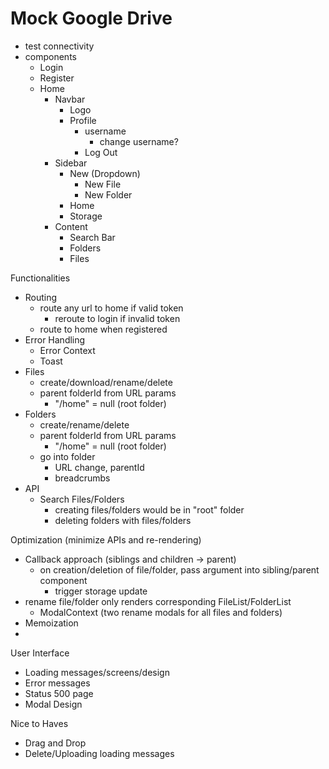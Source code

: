 # Mock Google Drive

- test connectivity
- components
    - Login
    - Register
    - Home
        - Navbar
            - Logo
            - Profile
                - username
                    - change username?
                - Log Out
        - Sidebar
            - New (Dropdown)
                - New File
                - New Folder
            - Home
            - Storage
        - Content
            - Search Bar
            - Folders
            - Files


Functionalities
- Routing
    - route any url to home if valid token
        - reroute to login if invalid token
    - route to home when registered
- Error Handling
    - Error Context
    - Toast
- Files
    - create/download/rename/delete
    - parent folderId from URL params
        - "/home" = null (root folder)
- Folders
    - create/rename/delete
    - parent folderId from URL params
        - "/home" = null (root folder)
    - go into folder
        - URL change, parentId
        - breadcrumbs
- API
    - Search Files/Folders
        - creating files/folders would be in "root" folder
        - deleting folders with files/folders


Optimization (minimize APIs and re-rendering)
- Callback approach (siblings and children -> parent)
    - on creation/deletion of file/folder, pass argument into sibling/parent component
        - trigger storage update
- rename file/folder only renders corresponding FileList/FolderList
    - ModalContext (two rename modals for all files and folders)
- Memoization
- 


User Interface
- Loading messages/screens/design
- Error messages
- Status 500 page
- Modal Design


Nice to Haves
- Drag and Drop
- Delete/Uploading loading messages
